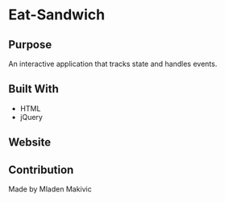 # Eat-Sandwich

## Purpose

An interactive application that tracks state and handles events.

## Built With

* HTML
* jQuery

## Website

## Contribution

Made by Mladen Makivic
